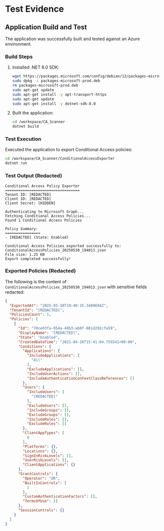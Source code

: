 # Test Evidence

## Application Build and Test

The application was successfully built and tested against an Azure environment.

### Build Steps

1. Installed .NET 8.0 SDK:
   ```bash
   wget https://packages.microsoft.com/config/debian/12/packages-microsoft-prod.deb -O packages-microsoft-prod.deb
   sudo dpkg -i packages-microsoft-prod.deb
   rm packages-microsoft-prod.deb
   sudo apt-get update
   sudo apt-get install -y apt-transport-https
   sudo apt-get update
   sudo apt-get install -y dotnet-sdk-8.0
   ```
2. Built the application:
   ```bash
   cd /workspace/CA_Scanner
   dotnet build
   ```

### Test Execution

Executed the application to export Conditional Access policies:

```bash
cd /workspace/CA_Scanner/ConditionalAccessExporter
dotnet run
```

### Test Output (Redacted)

```
Conditional Access Policy Exporter
==================================
Tenant ID: [REDACTED]
Client ID: [REDACTED]
Client Secret: [HIDDEN]

Authenticating to Microsoft Graph...
Fetching Conditional Access Policies...
Found 1 Conditional Access Policies

Policy Summary:
================
- [REDACTED] (State: Enabled)

Conditional Access Policies exported successfully to: ConditionalAccessPolicies_20250530_194013.json
File size: 1.25 KB
Export completed successfully!
```

### Exported Policies (Redacted)

The following is the content of `ConditionalAccessPolicies_20250530_194013.json` with sensitive fields redacted:

```json
{
  "ExportedAt": "2025-05-30T19:40:15.3409694Z",
  "TenantId": "[REDACTED]",
  "PoliciesCount": 1,
  "Policies": [
    {
      "Id": "70ce03fa-054a-48b3-ab0f-081d292cfa59",
      "DisplayName": "[REDACTED]",
      "State": "Enabled",
      "CreatedDateTime": "2021-04-26T15:41:04.755541+00:00",
      "Conditions": {
        "Applications": {
          "IncludeApplications": [
            "All"
          ],
          "ExcludeApplications": [],
          "IncludeUserActions": [],
          "IncludeAuthenticationContextClassReferences": []
        },
        "Users": {
          "IncludeUsers": [
            "[REDACTED]"
          ],
          "ExcludeUsers": [],
          "IncludeGroups": [],
          "ExcludeGroups": [],
          "IncludeRoles": [],
          "ExcludeRoles": []
        },
        "ClientAppTypes": [
          0
        ],
        "Platforms": {},
        "Locations": {},
        "SignInRiskLevels": [],
        "UserRiskLevels": [],
        "ClientApplications": {}
      },
      "GrantControls": {
        "Operator": "OR",
        "BuiltInControls": [
          1
        ],
        "CustomAuthenticationFactors": [],
        "TermsOfUse": []
      },
      "SessionControls": {}
    }
  ]
}
```